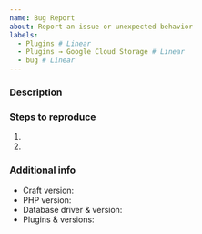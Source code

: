 ```yaml
---
name: Bug Report
about: Report an issue or unexpected behavior
labels:
  - Plugins # Linear
  - Plugins → Google Cloud Storage # Linear
  - bug # Linear
---
```


### Description



### Steps to reproduce

1.
2.

### Additional info

- Craft version:
- PHP version:
- Database driver & version:
- Plugins & versions:
